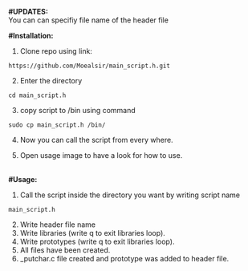 **#UPDATES:**
<br>
You can can specifiy file name of the header file
<br>

**#Installation:**

1. Clone repo using link:
~~~
https://github.com/Moealsir/main_script.h.git
~~~
2. Enter the directory
~~~
cd main_script.h
~~~
3. copy script to /bin using command
~~~
sudo cp main_script.h /bin/
~~~

4. Now you can call the script from every where.

5. Open usage image to have a look for how to use.
<br><br>

**#Usage:**
1. Call the script inside the directory you want by writing script name
~~~
main_script.h
~~~
2. Write header file name
3. Write libraries (write q to exit libraries loop).
4. Write prototypes (write q to exit libraries loop).
5. All files have been created.
6. _putchar.c file created and prototype was added to header file.
